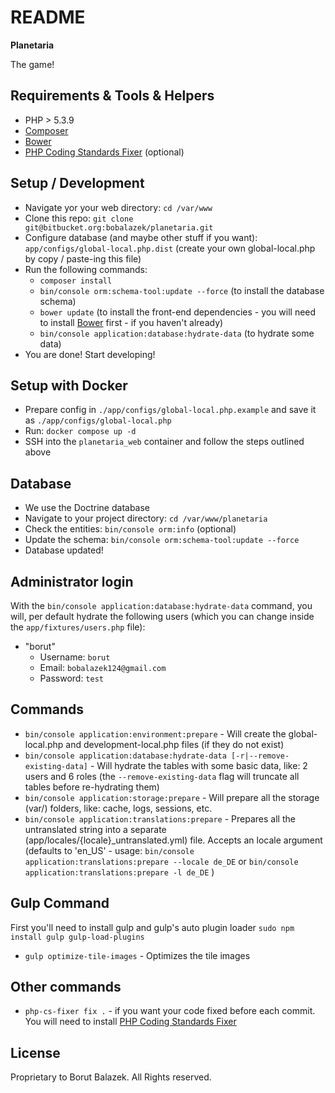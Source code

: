 README
======
**Planetaria**

The game!

Requirements & Tools & Helpers
-------------------
* PHP > 5.3.9
* [Composer](https://getcomposer.org/)
* [Bower](http://bower.io/)
* [PHP Coding Standards Fixer](http://cs.sensiolabs.org/) (optional)

Setup / Development
-------------------
* Navigate yor your web directory: `cd /var/www`
* Clone this repo: `git clone git@bitbucket.org:bobalazek/planetaria.git`
* Configure database (and maybe other stuff if you want): `app/configs/global-local.php.dist` (create your own global-local.php by copy / paste-ing this file)
* Run the following commands:
    * `composer install`
    * `bin/console orm:schema-tool:update --force` (to install the database schema)
    * `bower update` (to install the front-end dependencies - you will need to install [Bower](http://bower.io/) first - if you haven't already)
    * `bin/console application:database:hydrate-data` (to hydrate some data)
* You are done! Start developing!

Setup with Docker
-------------------
* Prepare config in `./app/configs/global-local.php.example` and save it as `./app/configs/global-local.php`
* Run: `docker compose up -d`
* SSH into the `planetaria_web` container and follow the steps outlined above

Database
-------------------
* We use the Doctrine database
* Navigate to your project directory: `cd /var/www/planetaria`
* Check the entities: `bin/console orm:info` (optional)
* Update the schema: `bin/console orm:schema-tool:update --force`
* Database updated!

Administrator login
-------------------
With the `bin/console application:database:hydrate-data` command, you will, per default hydrate the following users (which you can change inside the `app/fixtures/users.php` file):

* "borut"
    * Username: `borut`
    * Email: `bobalazek124@gmail.com`
    * Password: `test`

Commands
--------------------
* `bin/console application:environment:prepare` - Will create the global-local.php and development-local.php files (if they do not exist)
* `bin/console application:database:hydrate-data [-r|--remove-existing-data]` - Will hydrate the tables with some basic data, like: 2 users and 6 roles (the `--remove-existing-data` flag will truncate all tables before re-hydrating them)
* `bin/console application:storage:prepare` - Will prepare all the storage (var/) folders, like: cache, logs, sessions, etc.
* `bin/console application:translations:prepare` - Prepares all the untranslated string into a separate (app/locales/{locale}_untranslated.yml) file. Accepts an locale argument (defaults to 'en_US' - usage: `bin/console application:translations:prepare --locale de_DE` or `bin/console application:translations:prepare -l de_DE` )

Gulp Command
--------------------
First you'll need to install gulp and gulp's auto plugin loader `sudo npm install gulp gulp-load-plugins`

* `gulp optimize-tile-images` - Optimizes the tile images

Other commands
----------------------
* `php-cs-fixer fix .` - if you want your code fixed before each commit. You will need to install [PHP Coding Standards Fixer](http://cs.sensiolabs.org/)

License
----------------------
Proprietary to Borut Balazek. All Rights reserved.

